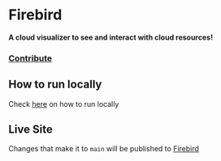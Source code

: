 # Firebird

<strong>A cloud visualizer to see and interact with cloud resources!</strong>

<h3>
  <a href="https://github.com/lukejgaskell/firebird/blob/main/CONTRIBUTING.md">Contribute</a>
</h3>

## How to run locally

Check <a href="https://github.com/lukejgaskell/firebird/blob/main/CONTRIBUTING.md#getting-started-locally">here</a> on how to run locally</a>

## Live Site

Changes that make it to `main` will be published to [Firebird](https://firebird.gaskellsolutions.com)
